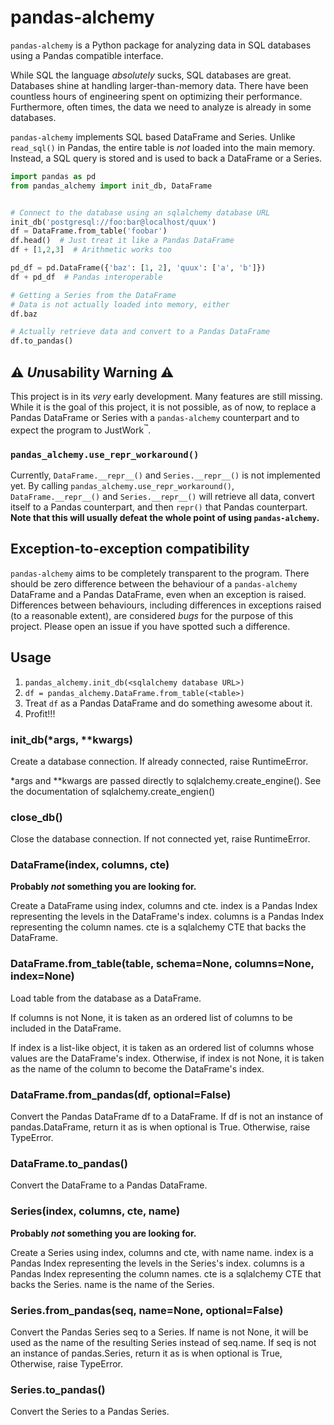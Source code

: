 # pandas-alchemy

`pandas-alchemy` is a Python package for analyzing data in SQL
databases using a Pandas compatible interface.

While SQL the language *absolutely* sucks, SQL databases are
great. Databases shine at handling larger-than-memory data. There have
been countless hours of engineering spent on optimizing their
performance. Furthermore, often times, the data we need to analyze is
already in some databases.

`pandas-alchemy` implements SQL based DataFrame and Series. Unlike
`read_sql()` in Pandas, the entire table is *not* loaded into the main
memory. Instead, a SQL query is stored and is used to back a DataFrame
or a Series.

```python
import pandas as pd
from pandas_alchemy import init_db, DataFrame


# Connect to the database using an sqlalchemy database URL
init_db('postgresql://foo:bar@localhost/quux')
df = DataFrame.from_table('foobar')
df.head()  # Just treat it like a Pandas DataFrame
df + [1,2,3]  # Arithmetic works too

pd_df = pd.DataFrame({'baz': [1, 2], 'quux': ['a', 'b']})
df + pd_df  # Pandas interoperable

# Getting a Series from the DataFrame
# Data is not actually loaded into memory, either
df.baz

# Actually retrieve data and convert to a Pandas DataFrame
df.to_pandas()
```

## :warning: *Un*usability Warning :warning:
This project is in its *very* early development. Many features are still
missing. While it is the goal of this project, it is not possible, as of
now, to replace a Pandas DataFrame or Series with a `pandas-alchemy`
counterpart and to expect the program to JustWork<sup>:tm:</sup>.

### `pandas_alchemy.use_repr_workaround()`
Currently, `DataFrame.__repr__()` and `Series.__repr__()` is not
implemented yet. By calling `pandas_alchemy.use_repr_workaround()`,
`DataFrame.__repr__()` and `Series.__repr__()` will retrieve all data,
convert itself to a Pandas counterpart, and then `repr()` that Pandas
counterpart. **Note that this will usually defeat the whole point of
using `pandas-alchemy`.**

## Exception-to-exception compatibility
`pandas-alchemy` aims to be completely transparent to the program. There
should be zero difference between the behaviour of a `pandas-alchemy`
DataFrame and a Pandas DataFrame, even when an exception is
raised. Differences between behaviours, including differences in
exceptions raised (to a reasonable extent), are considered *bugs* for
the purpose of this project. Please open an issue if you have spotted
such a difference.

## Usage

1. `pandas_alchemy.init_db(<sqlalchemy database URL>)`
2. `df = pandas_alchemy.DataFrame.from_table(<table>)`
3. Treat `df` as a Pandas DataFrame and do something awesome about it.
4. Profit!!!

### init\_db(\*args, \*\*kwargs)
Create a database connection. If already connected, raise RuntimeError.

\*args and \*\*kwargs are passed directly to sqlalchemy.create\_engine().
See the documentation of sqlalchemy.create\_engien()

### close\_db()
Close the database connection. If not connected yet, raise RuntimeError.

### DataFrame(index, columns, cte)
**Probably _not_ something you are looking for.**

Create a DataFrame using index, columns and cte.
index is a Pandas Index representing the levels in the DataFrame's index.
columns is a Pandas Index representing the column names.
cte is a sqlalchemy CTE that backs the DataFrame.

### DataFrame.from\_table(table, schema=None, columns=None, index=None)
Load table from the database as a DataFrame.

If columns is not None, it is taken as an ordered list of
columns to be included in the DataFrame.

If index is a list-like object, it is taken as an ordered
list of columns whose values are the DataFrame's index.
Otherwise, if index is not None, it is taken as the name
of the column to become the DataFrame's index.

### DataFrame.from\_pandas(df, optional=False)
Convert the Pandas DataFrame df to a DataFrame.
If df is not an instance of pandas.DataFrame, return it as is
when optional is True. Otherwise, raise TypeError.

### DataFrame.to\_pandas()
Convert the DataFrame to a Pandas DataFrame.

### Series(index, columns, cte, name)
**Probably _not_ something you are looking for.**

Create a Series using index, columns and cte, with name name.
index is a Pandas Index representing the levels in the Series's index.
columns is a Pandas Index representing the column names.
cte is a sqlalchemy CTE that backs the Series.
name is the name of the Series.

### Series.from\_pandas(seq, name=None, optional=False)
Convert the Pandas Series seq to a Series.
If name is not None, it will be used as the name of
the resulting Series instead of seq.name.
If seq is not an instance of pandas.Series, return it as is
when optional is True, Otherwise, raise TypeError.

### Series.to\_pandas()
Convert the Series to a Pandas Series.
